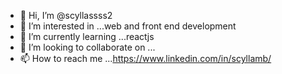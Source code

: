 - 👋 Hi, I’m @scyllassss2
- 👀 I’m interested in ...web and front end development
- 🌱 I’m currently learning ...reactjs
- 💞️ I’m looking to collaborate on ...
- 📫 How to reach me ...https://www.linkedin.com/in/scyllamb/

<!---
scyllassss2/scyllassss2 is a ✨ special ✨ repository because its `README.md` (this file) appears on your GitHub profile.
You can click the Preview link to take a look at your changes.
--->

